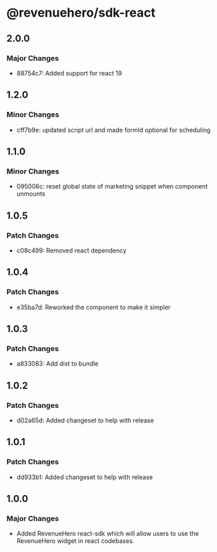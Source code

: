# @revenuehero/sdk-react

## 2.0.0

### Major Changes

- 88754c7: Added support for react 19

## 1.2.0

### Minor Changes

- cff7b9e: updated script url and made formId optional for scheduling

## 1.1.0

### Minor Changes

- 095006c: reset global state of marketing snippet when component unmounts

## 1.0.5

### Patch Changes

- c08c499: Removed react dependency

## 1.0.4

### Patch Changes

- e35ba7d: Reworked the component to make it simpler

## 1.0.3

### Patch Changes

- a833083: Add dist to bundle

## 1.0.2

### Patch Changes

- d02a65d: Added changeset to help with release

## 1.0.1

### Patch Changes

- dd933b1: Added changeset to help with release

## 1.0.0

### Major Changes

- Added RevenueHero react-sdk which will allow users to use the RevenueHero widget in react codebases.
